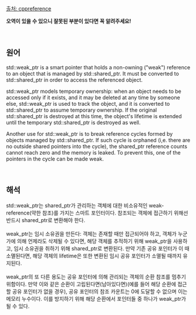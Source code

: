 <a href="https://en.cppreference.com/w/cpp/memory/weak_ptr" target = "_blank">출처: cppreference</a>

<b>오역이 있을 수 있으니 잘못된 부분이 있다면 꼭 알려주세요!</b>

<br>

## 원어
std::weak_ptr is a smart pointer that holds a non-owning ("weak") reference to an object that is managed by std::shared_ptr. It must be converted to std::shared_ptr in order to access the referenced object.

std::weak_ptr models temporary ownership: when an object needs to be accessed only if it exists, and it may be deleted at any time by someone else, std::weak_ptr is used to track the object, and it is converted to std::shared_ptr to assume temporary ownership. If the original std::shared_ptr is destroyed at this time, the object's lifetime is extended until the temporary std::shared_ptr is destroyed as well.

Another use for std::weak_ptr is to break reference cycles formed by objects managed by std::shared_ptr. If such cycle is orphaned (i,e. there are no outside shared pointers into the cycle), the shared_ptr reference counts cannot reach zero and the memory is leaked. To prevent this, one of the pointers in the cycle can be made weak.



<br>

## 해석
std::weak_ptr는 shared_ptr가 관리하는 객체에 대한 비소유적인 weak-reference(약한 참조)를 가지는 스마트 포인터이다. 참조되는 객체에 접근하기 위해선 반드시 shared_ptr로 변환해야 한다. 
<br>
<br>
weak_ptr는 임시 소유권을 만든다: 객체는 존재할 때만 접근되어야 하고, 객체가 누군가에 의해 언제라도 삭제될 수 있다면, 해당 객체를 추적하기 위해 weak_ptr을 사용하고, 임시 소유권을 취하기 위해 shared_ptr로 변환된다. 만약 기존 공유 포인터가 이 때 소멸된다면, 해당 객체의 lifetime은 또한 변환된 임시 공유 포인터가 소멸될 때까지 유지된다.
<br>
<br>
weak_ptr의 또 다른 용도는 공유 포인터에 의해 관리되는 객체의 순환 참조를 멈추기 위함이다. 만약 이와 같은 순환이 고립된다면(남아있다면)(예를 들어 해당 순환에 접근할 공유 포인터가 없을 경우), 공유 포인터의 참조 카운트는 0에 도달할 수 없으며 이는 메모리 누수이다. 이를 방지하기 위해 해당 순환에서 포인터들 중 하나가 weak_ptr가 될 수 있다.
